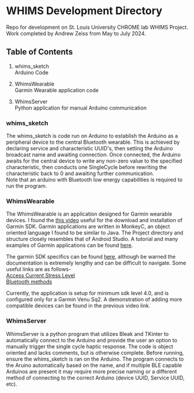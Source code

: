 # WHIMS Development Directory

Repo for development on St. Louis University CHROME lab WHIMS Project. Work completed by Andrew Zeiss from May to July 2024.

## Table of Contents

1. whims_sketch  
Arduino Code

2. WhimsWearable  
Garmin Wearable application code

3. WhimsServer  
Python application for manual Arduino communication 

### whims_sketch  

The whims_sketch is code run on Arduino to establish the Arduino as a peripheral device to the central Bluetooth wearable. This is achieved by declaring service and characteristic UUID's, then setting the Arduino broadcast name and awaiting connection. Once connected, the Arduino awaits for the central device to write any non-zero value to the specified characteristic, then conducts one SingleCycle before rewriting the characteristic back to 0 and awaiting further communication.  
Note that an arduino with Bluetooth low energy capabilities is required to run the program.

### WhimsWearable

The WhimsWearable is an application designed for Garmin wearable devices. I found the [this video](https://www.youtube.com/watch?v=_sHBqQKpIZg&ab_channel=VolodymyrBudnyi) useful for the download and installation of Garmin SDK. Garmin applications are written in MonkeyC, an object oriented language I found to be similar to Java. The Project directory and structure closely resembles that of Android Studio. A tutorial and many examples of Garmin applications can be found [here](https://starttorun.info/connect-iq-apps-with-source-code/).

The garmin SDK specifics can be found [here](https://developer.garmin.com/connect-iq/api-docs/index.html), although be warned the documentation is extremely lengthy and can be difficult to navigate. Some useful links are as follows-  
[Access Current Stress Level](https://developer.garmin.com/connect-iq/api-docs/Toybox/ActivityMonitor/Info.html#stressScore-var)  
[Bluetooth methods](https://developer.garmin.com/connect-iq/api-docs/Toybox/BluetoothLowEnergy.html)

Currently, the application is setup for minimum sdk level 4.0, and is configured only for a Garmin Venu Sq2. A demonstration of adding more compatible devices can be found in the previous video link.  

### WhimsServer

WhimsServer is a python program that utilizes Bleak and TKinter to automatically connect to the Arduino and provide the user an option to manually trigger the single cycle haptic response. The code is object oriented and lacks comments, but is otherwise complete. Before running, ensure the whims_sketch is ran on the Arduino. The program connects to the Aruino automatically based on the name, and if multiple BLE capable Arduinos are present it may require more precise naming or a different method of connecting to the correct Arduino (device UUID, Service UUID, etc).
